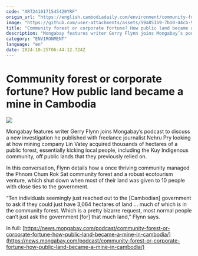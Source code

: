 ```yaml
---
code: "ART2410171545420YRF"
origin_url: "https://english.cambodiadaily.com/environment/community-forest-or-corporate-fortune-how-public-land-became-a-mine-in-cambodia-189376/"
image: "https://github.com/user-attachments/assets/59a851b9-7b10-44cb-904f-6b45364901a3"
title: "Community forest or corporate fortune? How public land became a mine in Cambodia"
description: "Mongabay features writer Gerry Flynn joins Mongabay’s podcast to discuss a new investigation he published with freelance journalist Nehru Pry looking at how mining company Lin Vatey acquired thousands of hectares of a public forest."
category: "ENVIRONMENT"
language: "en"
date: 2024-10-25T06:44:12.724Z
---
```


# Community forest or corporate fortune? How public land became a mine in Cambodia

 ![](https://github.com/user-attachments/assets/416bf8fc-3596-499a-b520-712370420664)

Mongabay features writer Gerry Flynn joins Mongabay’s podcast to discuss a new investigation he published with freelance journalist Nehru Pry looking at how mining company Lin Vatey acquired thousands of hectares of a public forest, essentially kicking local people, including the Kuy Indigenous community, off public lands that they previously relied on.

In this conversation, Flynn details how a once thriving community managed the Phnom Chum Rok Sat community forest and a robust ecotourism venture, which shut down when most of their land was given to 10 people with close ties to the government.

“Ten individuals seemingly just reached out to the \[Cambodian\] government to ask if they could just have 3,064 hectares of land … much of which is in the community forest. Which is a pretty bizarre request, most normal people can’t just ask the government \[for\] that much land,” Flynn says.

In full: [https://news.mongabay.com/podcast/community-forest-or-corporate-fortune-how-public-land-became-a-mine-in-cambodia/](https://news.mongabay.com/podcast/community-forest-or-corporate-fortune-how-public-land-became-a-mine-in-cambodia/)